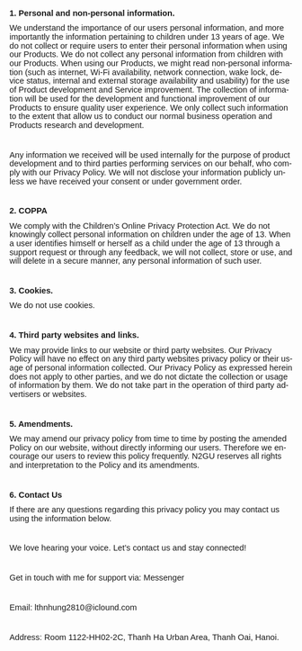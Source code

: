 <html>

<head>
<meta http-equiv=Content-Type content="text/html; charset=windows-1252">
<meta name=Generator content="Microsoft Word 15 (filtered)">
<title>Box loca. &amp; 123Play Hub</title>
<style>
<!--
 /* Font Definitions */
 @font-face
	{font-family:"Cambria Math";
	panose-1:2 4 5 3 5 4 6 3 2 4;}
@font-face
	{font-family:Calibri;
	panose-1:2 15 5 2 2 2 4 3 2 4;}
 /* Style Definitions */
 p.MsoNormal, li.MsoNormal, div.MsoNormal
	{margin-top:0cm;
	margin-right:0cm;
	margin-bottom:8.0pt;
	margin-left:0cm;
	line-height:107%;
	font-size:11.0pt;
	font-family:"Calibri",sans-serif;}
.MsoPapDefault
	{margin-bottom:8.0pt;
	line-height:107%;}
@page WordSection1
	{size:612.0pt 792.0pt;
	margin:72.0pt 72.0pt 72.0pt 72.0pt;}
div.WordSection1
	{page:WordSection1;}
-->
</style>

</head>

<body lang=EN-US>

<div class=WordSection1>

<p class=MsoNormal><b>1. Personal and non-personal information.</b></p>

<p class=MsoNormal>We understand the importance of our users personal
information, and more importantly the information pertaining to children under
13 years of age. We do not collect or require users to enter their personal
information when using our Products. We do not collect any personal information
from children with our Products. When using our Products, we might read
non-personal information (such as internet, Wi-Fi availability, network
connection, wake lock, device status, internal and external storage
availability and usability) for the use of Product development and Service
improvement. The collection of information will be used for the development and
functional improvement of our Products to ensure quality user experience. We
only collect such information to the extent that allow us to conduct our normal
business operation and Products research and development.</p>

<p class=MsoNormal>&nbsp;</p>

<p class=MsoNormal>Any information we received will be used internally for the
purpose of product development and to third parties performing services on our
behalf, who comply with our Privacy Policy. We will not disclose your
information publicly unless we have received your consent or under government
order.</p>

<p class=MsoNormal>&nbsp;</p>

<p class=MsoNormal><b>2. COPPA</b></p>

<p class=MsoNormal>We comply with the Children’s Online Privacy Protection Act.
We do not knowingly collect personal information on children under the age of
13. When a user identifies himself or herself as a child under the age of 13
through a support request or through any feedback, we will not collect, store
or use, and will delete in a secure manner, any personal information of such
user.</p>

<p class=MsoNormal>&nbsp;</p>

<p class=MsoNormal><b>3. Cookies.</b></p>

<p class=MsoNormal>We do not use cookies.</p>

<p class=MsoNormal>&nbsp;</p>

<p class=MsoNormal><b>4. Third party websites and links.</b></p>

<p class=MsoNormal>We may provide links to our website or third party websites.
Our Privacy Policy will have no effect on any third party websites privacy
policy or their usage of personal information collected. Our Privacy Policy as
expressed herein does not apply to other parties, and we do not dictate the
collection or usage of information by them. We do not take part in the
operation of third party advertisers or websites.</p>

<p class=MsoNormal>&nbsp;</p>

<p class=MsoNormal><b>5. Amendments.</b></p>

<p class=MsoNormal>We may amend our privacy policy from time to time by posting
the amended Policy on our website, without directly informing our users.
Therefore we encourage our users to review this policy frequently. N2GU
reserves all rights and interpretation to the Policy and its amendments.</p>

<p class=MsoNormal>&nbsp;</p>

<p class=MsoNormal><b>6. Contact Us</b></p>

<p class=MsoNormal>If there are any questions regarding this privacy policy you
may contact us using the information below.</p>

<p class=MsoNormal>&nbsp;</p>

<p class=MsoNormal>We love hearing your voice. Let’s contact us and stay
connected!</p>

<p class=MsoNormal>&nbsp;</p>

<p class=MsoNormal>Get in touch with me for support via: Messenger</p>

<p class=MsoNormal>&nbsp;</p>

<p class=MsoNormal>Email: lthnhung2810@iclound.com</p>

<p class=MsoNormal>&nbsp;</p>

<p class=MsoNormal>Address: Room 1122-HH02-2C, Thanh Ha Urban Area, Thanh Oai,
Hanoi.</p>

</div>

</body>

</html>
